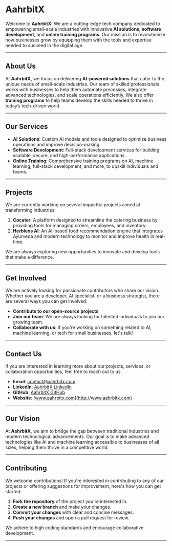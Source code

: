 # AahrbitX

Welcome to **AahrbitX**! We are a cutting-edge tech company dedicated to empowering small-scale industries with innovative **AI solutions**, **software development**, and **online training programs**. Our mission is to revolutionize how businesses grow by equipping them with the tools and expertise needed to succeed in the digital age.

---

## About Us

At **AahrbitX**, we focus on delivering **AI-powered solutions** that cater to the unique needs of small-scale industries. Our team of skilled professionals works with businesses to help them automate processes, integrate advanced technologies, and scale operations efficiently. We also offer **training programs** to help teams develop the skills needed to thrive in today’s tech-driven world.

---

## Our Services

- **AI Solutions**: Custom AI models and tools designed to optimize business operations and improve decision-making.
- **Software Development**: Full-stack development services for building scalable, secure, and high-performance applications.
- **Online Training**: Comprehensive training programs on AI, machine learning, full-stack development, and more, to upskill individuals and teams.

---

## Projects

We are currently working on several impactful projects aimed at transforming industries:

1. **Cocater**: A platform designed to streamline the catering business by providing tools for managing orders, employees, and inventory.
2. **Herblens AI**: An AI-based food recommendation engine that integrates Ayurveda and modern technology to monitor and improve health in real-time.

We are always exploring new opportunities to innovate and develop tools that make a difference.

---

## Get Involved

We are actively looking for passionate contributors who share our vision. Whether you are a developer, AI specialist, or a business strategist, there are several ways you can get involved:

- **Contribute to our open-source projects**
- **Join our team**: We are always looking for talented individuals to join our growing team.
- **Collaborate with us**: If you're working on something related to AI, machine learning, or tech for small businesses, let's talk!

---

## Contact Us

If you are interested in learning more about our projects, services, or collaboration opportunities, feel free to reach out to us:

- **Email**: [contact@aahrbitx.com](mailto:contact@aahrbitx.com)
- **LinkedIn**: [AahrbitX LinkedIn](https://linkedin.com/company/aahrbitx)
- **GitHub**: [AahrbitX GitHub](https://github.com/aahrbitx)
- **Website**: [www.aahrbitx.com](http://www.aahrbitx.com)

---

## Our Vision

At **AahrbitX**, we aim to bridge the gap between traditional industries and modern technological advancements. Our goal is to make advanced technologies like AI and machine learning accessible to businesses of all sizes, helping them thrive in a competitive world.

---

## Contributing

We welcome contributions! If you're interested in contributing to any of our projects or offering suggestions for improvement, here's how you can get started:

1. **Fork the repository** of the project you're interested in.
2. **Create a new branch** and make your changes.
3. **Commit your changes** with clear and concise messages.
4. **Push your changes** and open a pull request for review.

We adhere to high coding standards and encourage collaborative development.

---
